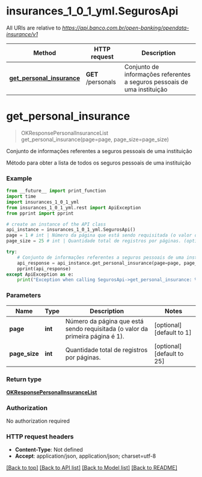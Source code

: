 # insurances_1_0_1_yml.SegurosApi

All URIs are relative to *https://api.banco.com.br/open-banking/opendata-insurance/v1*

Method | HTTP request | Description
------------- | ------------- | -------------
[**get_personal_insurance**](SegurosApi.md#get_personal_insurance) | **GET** /personals | Conjunto de informações referentes a seguros pessoais de uma instituição

# **get_personal_insurance**
> OKResponsePersonalInsuranceList get_personal_insurance(page=page, page_size=page_size)

Conjunto de informações referentes a seguros pessoais de uma instituição

Método para obter a lista de todos os seguros pessoais de uma instituição

### Example
```python
from __future__ import print_function
import time
import insurances_1_0_1_yml
from insurances_1_0_1_yml.rest import ApiException
from pprint import pprint

# create an instance of the API class
api_instance = insurances_1_0_1_yml.SegurosApi()
page = 1 # int | Número da página que está sendo requisitada (o valor da primeira página é 1). (optional) (default to 1)
page_size = 25 # int | Quantidade total de registros por páginas. (optional) (default to 25)

try:
    # Conjunto de informações referentes a seguros pessoais de uma instituição
    api_response = api_instance.get_personal_insurance(page=page, page_size=page_size)
    pprint(api_response)
except ApiException as e:
    print("Exception when calling SegurosApi->get_personal_insurance: %s\n" % e)
```

### Parameters

Name | Type | Description  | Notes
------------- | ------------- | ------------- | -------------
 **page** | **int**| Número da página que está sendo requisitada (o valor da primeira página é 1). | [optional] [default to 1]
 **page_size** | **int**| Quantidade total de registros por páginas. | [optional] [default to 25]

### Return type

[**OKResponsePersonalInsuranceList**](OKResponsePersonalInsuranceList.md)

### Authorization

No authorization required

### HTTP request headers

 - **Content-Type**: Not defined
 - **Accept**: application/json, application/json; charset=utf-8

[[Back to top]](#) [[Back to API list]](../README.md#documentation-for-api-endpoints) [[Back to Model list]](../README.md#documentation-for-models) [[Back to README]](../README.md)

